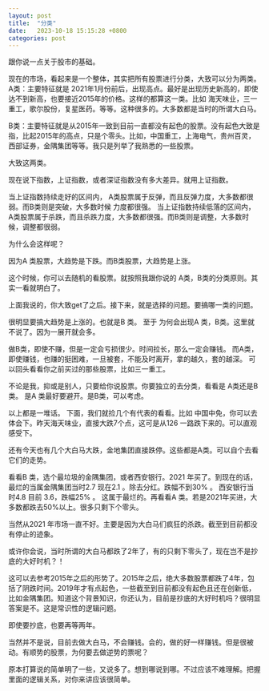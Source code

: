 ```yaml
---
layout: post
title:  "分类"
date:   2023-10-18 15:15:28 +0800
categories: post
---
```

跟你说一点关于股市的基础。

现在的市场，看起来是一个整体，其实把所有股票进行分类，大致可以分为两类。
A类：主要特征就是 2021年1月份前后，出现高点。最好是出现历史新高的，即使达不到新高，也要接近2015年的价格。这样的都算这一类。比如 海天味业，三一重工，歌尔股份，复星医药。等等。这种很多的。大多数都是当时的所谓大白马。

B类：主要特征就是从2015年一致到目前一直都没有起色的股票。没有起色大致是指，比起2015年的高点，只是个零头。比如，中国重工，上海电气，贵州百灵，西部证券，金隅集团等等。我只是列举了我熟悉的一些股票。

大致这两类。

现在说下指数，上证指数，或者深证指数没有多大差异。就用上证指数。

当上证指数持续走好的区间内， A类股票属于反弹，而且反弹力度，大多数都很弱。而B类则是突破，大多数时候 力度都很强。
当上证指数持续低落的区间内， A类股票属于杀跌，而且杀跌力度，大多数都很强。而B类则是调整，大多数时候，调整都很弱。

为什么会这样呢？

因为A 类股票，大趋势是下跌。而B类股票，大趋势是上涨。

这个时候，你可以去随机的看股票。就按照我跟你说的 A类，B类的分类原则。其实一看就明白了。

上面我说的，你大致get了之后。接下来，就是选择的问题。要搞哪一类的问题。

很明显要搞大趋势是上涨的。也就是B 类。 至于 为何会出现A 类，B类。这里就不说了。因为一展开就会多。

做B类，即使不赚，但是一定会亏损很少。时间拉长，那么一定会赚钱。
而A类，即使赚钱，也赚的挺困难，一旦被套，不能及时离开，拿的越久，套的越深。 可以回头看看你之前买过的那些股票，比如三一重工。

不论是我，抑或是别人，只要给你说股票。你要独立的去分类，看看是 A类还是B类。 是A 类最好要避开。是B类，可以考虑。

以上都是一堆话。
下面，我们就捡几个有代表的看看。比如 中国中免，你可以去体会下。昨天海天味业，直接大跌7个点，这可是从126 一路跌下来的。可以直观感受下。

还有今天也有几个大白马大跌，金地集团直接跌停。这些都是A类。可以自个去看它们的走势。

看看B 类，选个最垃圾的金隅集团，或者西安银行。2021 年买了。到现在的话，最烂的当属金隅集团当时2.7 现在2.1 。除去分红。跌幅不到30% 。 西安银行当时4.8 目前 3.6，跌幅25% 。 这属于最烂的。再看看A 类。若是2021年买进，大多数都跌去50%以上。很多只剩下个零头。

当然从2021 年市场一直不好。主要是因为大白马们疯狂的杀跌。截至到目前都没有停止的迹象。

或许你会说，当时所谓的大白马都跌了2年了，有的只剩下零头了，现在岂不是抄底的大好时机？！

这可以去参考2015年之后的形势了。2015年之后，绝大多数股票都跌了4年，包括了阴跌时间。2019年才有点起色，一些截至到目前都没有起色且还在创新低，比如金隅集团。知道这个背景知识，你还认为，目前是抄底的大好时机吗？很明显答案是不。这是常识性的逻辑问题。

即使要抄底，也要再等两年。

当然并不是说，目前去做大白马，不会赚钱。会的，做的好一样赚钱。但是很被动。有顺势的股票，为何要去做逆势的票呢？

原本打算说的简单明了一些，又说多了。想到哪说到哪。不过应该不难理解。把握里面的逻辑关系，对你来讲应该很简单。

